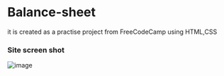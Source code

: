 # Balance-sheet
 it is created as a practise project from FreeCodeCamp using HTML,CSS
 
 
### Site screen shot

![image](https://user-images.githubusercontent.com/117254052/203984325-f8527338-8329-4c81-8e16-eea457888c68.png)
